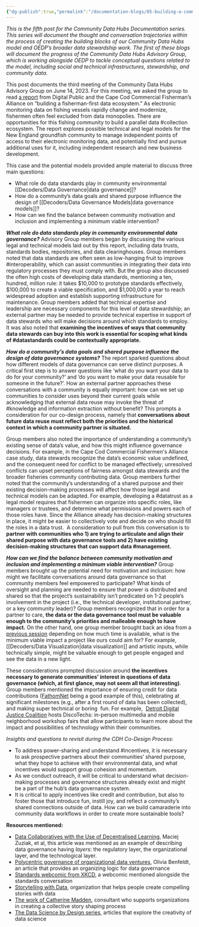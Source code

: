 ```yaml
---
{"dg-publish":true,"permalink":"/documentation-blogs/05-building-a-community-first-data-ecosystem/","tags":["interoperability","NewEngland","fisheriesdata","datatrust","Detroit","collection","datastandards"]}
---
```


_This is the fifth post for the Community Data Hubs Documentation series. This series will document the thought and conversation trajectories within the process of creating the building blocks of our Community Data Hubs model and OEDP’s broader data stewardship work. The first of these blogs will document the progress of the Community Data Hubs Advisory Group, which is working alongside OEDP to tackle conceptual questions related to the model, including social and technical infrastructures, stewardship, and community data._

This post documents the third meeting of the Community Data Hubs Advisory Group on June 14, 2023. For this meeting, we asked the group to read [a report](https://repository.oceanbestpractices.org/bitstream/handle/11329/1509/2019-Digital-Public-Report-1-Fisherman-First-Data-Ecosystem.pdf?sequence=1&isAllowed=y) from Digital Public and the Cape Cod Commercial Fisherman’s Alliance on “building a fisherman-first data ecosystem.” As electronic monitoring data on fishing vessels rapidly change and modernize, fishermen often feel excluded from data monopolies. There are opportunities for this fishing community to build a parallel data #collection ecosystem. The report explores possible technical and legal models for the New England groundfish community to manage independent points of access to their electronic monitoring data, and potentially find and pursue additional uses for it, including independent research and new business development. 

This case and the potential models provided ample material to discuss three main questions:

- What role do data standards play in community environmental [[Decoders/Data Governance\|data governance]]?
- How do a community’s data goals and shared purpose influence the design of [[Decoders/Data Governance Models\|data governance models]]?
- How can we find the balance between community motivation and inclusion and implementing a minimum viable intervention?

_**What role do data standards play in community environmental data governance?**_
Advisory Group members began by discussing the various legal and technical models laid out by this report, including data trusts, standards bodies, repositories, and data clearinghouses. Group members noted that data standards are often seen as low-hanging fruit to improve #interoperability, which can assist communities in integrating their data into regulatory processes they must comply with. But the group also discussed the often high costs of developing data standards, mentioning a ten, hundred, million rule: it takes $10,000 to prototype standards effectively, $100,000 to create a viable specification, and $1,000,000 a year to reach widespread adoption and establish supporting infrastructure for maintenance. Group members added that technical expertise and leadership are necessary components for this level of data stewardship; an external partner may be needed to provide technical expertise in support of data stewards who will make decisions around which standards to employ. It was also noted that **examining the incentives of ways that community data stewards can buy into this work is essential for scoping what kinds of #datastandards could be contextually appropriate.**

_**How do a community’s data goals and shared purpose influence the design of data governance systems?**_
The report sparked questions about how different models of data governance can serve distinct purposes. A critical first step is to answer questions like ‘what do you want your data to do for your community?’ and ‘do you want to make your data reusable for someone in the future?’. How an external partner approaches these conversations with a community is equally important: how can we set up communities to consider uses beyond their current goals while acknowledging that external data reuse may invoke the threat of #knowledge and information extraction without benefit? This prompts a consideration for our co-design process, namely that **conversations about future data reuse must reflect both the priorities and the historical context in which a community partner is situated.**

Group members also noted the importance of understanding a community’s existing sense of data’s value, and how this might influence governance decisions. For example, in the Cape Cod Commercial Fishermen's Alliance case study, data stewards recognize the data’s economic value undefined, and the consequent need for conflict to be managed effectively; unresolved conflicts can upset perceptions of fairness amongst data stewards and the broader fisheries community contributing data. Group members further noted that the community’s understanding of a shared purpose and their existing decision-making processes will affect how those legal and technical models can be adapted. For example, developing a #datatrust as a legal model requires that fishermen can organize into specific roles, like managers or trustees, and determine what permissions and powers each of those roles have. Since the Alliance already has decision-making structures in place, it might be easier to collectively vote and decide on who should fill the roles in a data trust.  A consideration to pull from this conversation is to **partner with communities who 1) are trying to articulate and align their shared purpose with data governance tools and 2) have existing decision-making structures that can support data #management.**

_**How can we find the balance between community motivation and inclusion and implementing a minimum viable intervention?**_
Group members brought up the potential need for motivation and inclusion: how might we facilitate conversations around data governance so that community members feel empowered to participate? What kinds of oversight and planning are needed to ensure that power is distributed and shared so that the project’s sustainability isn’t predicated on 1-2 people’s involvement in the project (i.e., the technical developer, institutional partner, or a key community leader)? Group members recognized that in order for a partner to care, **the data or the data governance tool must be valuable enough to the community’s priorities and malleable enough to have impact.** On the other hand, one group member brought back an idea from a [previous session](https://resourcelibrary.openenvironmentaldata.org/documentation-blogs/03-time-horizons-expectations-and-determining-minimum-viable-interventions/) depending on how much time is available, what is the minimum viable impact a project like ours could aim for? For example, [[Decoders/Data Visualization\|data visualization]] and artistic inputs, while technically simple, might be valuable enough to get people engaged and see the data in a new light.

These considerations prompted discussion around **the incentives necessary to generate communities’ interest in questions of data governance (which, at first glance, may not seem all that interesting)**. Group members mentioned the importance of ensuring credit for data contributions ([FathomNet](https://fathomnet.org/fathomnet/#/) being a good example of this), celebrating at significant milestones (e.g., after a first round of data has been collected), and making super technical or boring  fun. For example,  [Detroit Digital Justice Coalition](https://www.detroitdjc.org/) hosts DiscoTechs: in-person multimedia and mobile neighborhood workshop fairs that allow participants to learn more about the impact and possibilities of technology within their communities.


_Insights and questions to revisit during the CDH Co-Design Process:_

- To address power-sharing and understand #incentives, it is necessary to ask prospective partners about their communities’ shared purpose, what they hope to achieve with their environmental data, and what incentives would support group cohesion and momentum. 
- As we conduct outreach, it will be critical to understand what decision-making processes and governance structures already exist and might be a part of the hub’s data governance system. 
- It is critical to apply incentives like credit and contribution, but also to foster those that introduce fun, instill joy, and reflect a community’s shared connections outside of data. How can we build camaraderie into community data workflows in order to create more sustainable tools?


**Resources mentioned:**

- [Data Collaboratives with the Use of Decentralised Learning](https://dl.acm.org/doi/abs/10.1145/3593013.3594029), Maciej Zuziak, et al, this article was mentioned as an example of describing data governance having _layers_: the regulatory layer, the organizational layer, and the technological layer.
- [Polycentric governance of organizational data ventures](https://vbn.aau.dk/ws/portalfiles/portal/549535258/PHD_OB_E_pdf.pdf), Olivia Benfeldt, an article that provides an organizing logic for data governance
- [Standards webcomic from XKCD](https://xkcd.com/927/), a webcomic mentioned alongside the standards conversation
- [Storytelling with Data](https://www.storytellingwithdata.com/), organization that helps people create compelling stories with data
- [The work of Catherine Madden](https://catherinemadden.com/), consultant who supports organizations in creating a collective story shaping process
- [The Data Science by Design series](https://datasciencebydesign.org/), articles that explore the creativity of data science